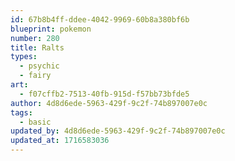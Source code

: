```yaml
---
id: 67b8b4ff-ddee-4042-9969-60b8a380bf6b
blueprint: pokemon
number: 280
title: Ralts
types:
  - psychic
  - fairy
art:
  - f07cffb2-7513-40fb-915d-f57bb73bfde5
author: 4d8d6ede-5963-429f-9c2f-74b897007e0c
tags:
  - basic
updated_by: 4d8d6ede-5963-429f-9c2f-74b897007e0c
updated_at: 1716583036
---
```


